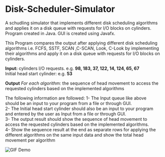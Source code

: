 # Disk-Scheduler-Simulator
A schudling simulator that implements different disk scheduling algorithms and applies it on a disk queue with requests for I/O blocks on cylinders.
Program created in Java. GUI is created using Javafx.

This Program compares the output after applying different disk scheduling algorithms
i.e. FCFS, SSTF, SCAN ,C-SCAN, Look, C-Look by implementing their algorithms and apply it on a disk queue with requests for I/O blocks
on cylinders.

<b>Input:</b> 
cylinders I/O requests.
e.g. <b>98, 183, 37, 122, 14, 124, 65, 67</b>
<br>Initial head start cylinder: e.g. <b>53</b>

<b>Output</b>
<i>For each algorithm:</i> the sequence of head movement to access the requested
cylinders based on the implemented algorithms

The following information are followed:
1- The Input queue like above should be an input to your program from a file or through GUI.<br>
2- The Initial head start cylinder should also be an input to your program and entered by
the user as Input from a file or through GUI.<br>
3- The output result should show the sequence of head movement to access the requested
cylinders based on the implemented algorithms.<br>
4- Show the sequence result at the end as separate rows for applying the different
algorithms on the same input data and show the total head movement per algorithm<br>

![GIF Demo](http://i.imgur.com/kn5DfDW.gif)

